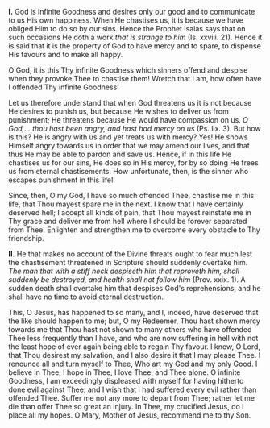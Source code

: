 
**I\.** God is infinite Goodness and desires only our good and to communicate to us His own happiness. When He chastises us, it is because we have obliged Him to do so by our sins. Hence the Prophet Isaias says that on such occasions He doth a work *that is strange to him* (Is. xxviii. 21). Hence it is said that it is the property of God to have mercy and to spare, to dispense His favours and to make all happy.

O God, it is this Thy infinite Goodness which sinners offend and despise when they provoke Thee to chastise them! Wretch that I am, how often have I offended Thy infinite Goodness!

Let us therefore understand that when God threatens us it is not because He desires to punish us, but because He wishes to deliver us from punishment; He threatens because He would have compassion on us. *O God,\... thou hast been angry, and hast had mercy on us* (Ps. lix. 3). But how is this? He is angry with us and yet treats us with mercy? Yes! He shows Himself angry towards us in order that we may amend our lives, and that thus He may be able to pardon and save us. Hence, if in this life He chastises us for our sins, He does so in His mercy, for by so doing He frees us from eternal chastisements. How unfortunate, then, is the sinner who escapes punishment in this life!

Since, then, O my God, I have so much offended Thee, chastise me in this life, that Thou mayest spare me in the next. I know that I have certainly deserved hell; I accept all kinds of pain, that Thou mayest reinstate me in Thy grace and deliver me from hell where I should be forever separated from Thee. Enlighten and strengthen me to overcome every obstacle to Thy friendship.

**II\.** He that makes no account of the Divine threats ought to fear much lest the chastisement threatened in Scripture should suddenly overtake him. *The man that with a stiff neck despiseth him that reproveth him, shall suddenly be destroyed, and health shall not follow him* (Prov. xxix. 1). A sudden death shall overtake him that despises God\'s reprehensions, and he shall have no time to avoid eternal destruction.

This, O Jesus, has happened to so many, and I, indeed, have deserved that the like should happen to me; but, O my Redeemer, Thou hast shown mercy towards me that Thou hast not shown to many others who have offended Thee less frequently than I have, and who are now suffering in hell with not the least hope of ever again being able to regain Thy favour. I know, O Lord, that Thou desirest my salvation, and I also desire it that I may please Thee. I renounce all and turn myself to Thee, Who art my God and my only Good. I believe in Thee, I hope in Thee, I love Thee, and Thee alone. O infinite Goodness, I am exceedingly displeased with myself for having hitherto done evil against Thee; and I wish that I had suffered every evil rather than offended Thee. Suffer me not any more to depart from Thee; rather let me die than offer Thee so great an injury. In Thee, my crucified Jesus, do I place all my hopes. O Mary, Mother of Jesus, recommend me to thy Son.


